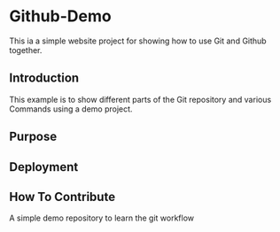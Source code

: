 # Github-Demo

This ia a simple website project for
showing how to use Git and Github together.

## Introduction

This example is to show different parts 
of the Git repository and various Commands
using a demo project.

## Purpose

## Deployment

## How To Contribute

A simple demo repository to learn the git workflow
